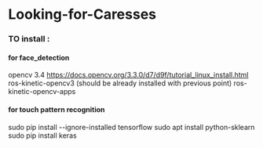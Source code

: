 # Looking-for-Caresses

### TO install :
#### for face_detection
opencv 3.4 https://docs.opencv.org/3.3.0/d7/d9f/tutorial_linux_install.html
ros-kinetic-opencv3 (should be already installed with previous point)
ros-kinetic-opencv-apps

#### for touch pattern recognition
sudo pip install --ignore-installed tensorflow
sudo apt install python-sklearn
sudo pip install keras

